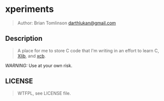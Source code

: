 # xperiments

> Author: Brian Tomlinson <darthlukan@gmail.com>


## Description

> A place for me to store C code that I'm writing in an effort to learn C,
> [Xlib](http://www.x.org/releases/X11R7.7/doc/libX11/libX11/libX11.html), and [xcb](http://xcb.freedesktop.org/tutorial/).

*WARNING:* Use at your own risk.


## LICENSE

> WTFPL, see LICENSE file.
